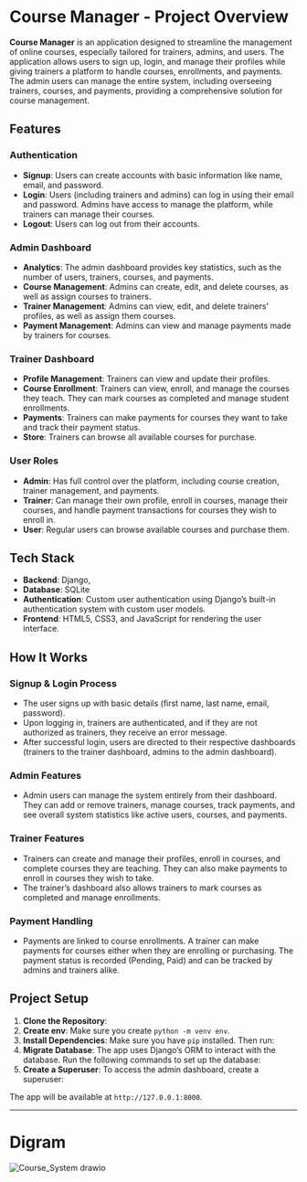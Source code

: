 # Course Manager - Project Overview

**Course Manager** is an application designed to streamline the management of online courses, especially tailored for trainers, admins, and users. The application allows users to sign up, login, and manage their profiles while giving trainers a platform to handle courses, enrollments, and payments. The admin users can manage the entire system, including overseeing trainers, courses, and payments, providing a comprehensive solution for course management.

## Features

### Authentication

- **Signup**: Users can create accounts with basic information like name, email, and password.
- **Login**: Users (including trainers and admins) can log in using their email and password. Admins have access to manage the platform, while trainers can manage their courses.
- **Logout**: Users can log out from their accounts.

### Admin Dashboard

- **Analytics**: The admin dashboard provides key statistics, such as the number of users, trainers, courses, and payments.
- **Course Management**: Admins can create, edit, and delete courses, as well as assign courses to trainers.
- **Trainer Management**: Admins can view, edit, and delete trainers' profiles, as well as assign them courses.
- **Payment Management**: Admins can view and manage payments made by trainers for courses.

### Trainer Dashboard

- **Profile Management**: Trainers can view and update their profiles.
- **Course Enrollment**: Trainers can view, enroll, and manage the courses they teach. They can mark courses as completed and manage student enrollments.
- **Payments**: Trainers can make payments for courses they want to take and track their payment status.
- **Store**: Trainers can browse all available courses for purchase.

### User Roles

- **Admin**: Has full control over the platform, including course creation, trainer management, and payments.
- **Trainer**: Can manage their own profile, enroll in courses, manage their courses, and handle payment transactions for courses they wish to enroll in.
- **User**: Regular users can browse available courses and purchase them.

## Tech Stack

- **Backend**: Django,
- **Database**: SQLite
- **Authentication**: Custom user authentication using Django’s built-in authentication system with custom user models.
- **Frontend**: HTML5, CSS3, and JavaScript for rendering the user interface.

## How It Works

### Signup & Login Process

- The user signs up with basic details (first name, last name, email, password).
- Upon logging in, trainers are authenticated, and if they are not authorized as trainers, they receive an error message.
- After successful login, users are directed to their respective dashboards (trainers to the trainer dashboard, admins to the admin dashboard).

### Admin Features

- Admin users can manage the system entirely from their dashboard. They can add or remove trainers, manage courses, track payments, and see overall system statistics like active users, courses, and payments.

### Trainer Features

- Trainers can create and manage their profiles, enroll in courses, and complete courses they are teaching. They can also make payments to enroll in courses they wish to take.
- The trainer’s dashboard also allows trainers to mark courses as completed and manage enrollments.

### Payment Handling

- Payments are linked to course enrollments. A trainer can make payments for courses either when they are enrolling or purchasing. The payment status is recorded (Pending, Paid) and can be tracked by admins and trainers alike.

## Project Setup

1. **Clone the Repository**:
2. **Create env**:
   Make sure you create `python -m venv env`.
3. **Install Dependencies**:
   Make sure you have `pip` installed. Then run:
4. **Migrate Database**:
   The app uses Django’s ORM to interact with the database. Run the following commands to set up the database:
5. **Create a Superuser**:
   To access the admin dashboard, create a superuser:

The app will be available at `http://127.0.0.1:8000`.

---
# Digram

![Course_System drawio](https://github.com/user-attachments/assets/69330333-0197-4857-a9b7-37ef8a6ae2cf)
